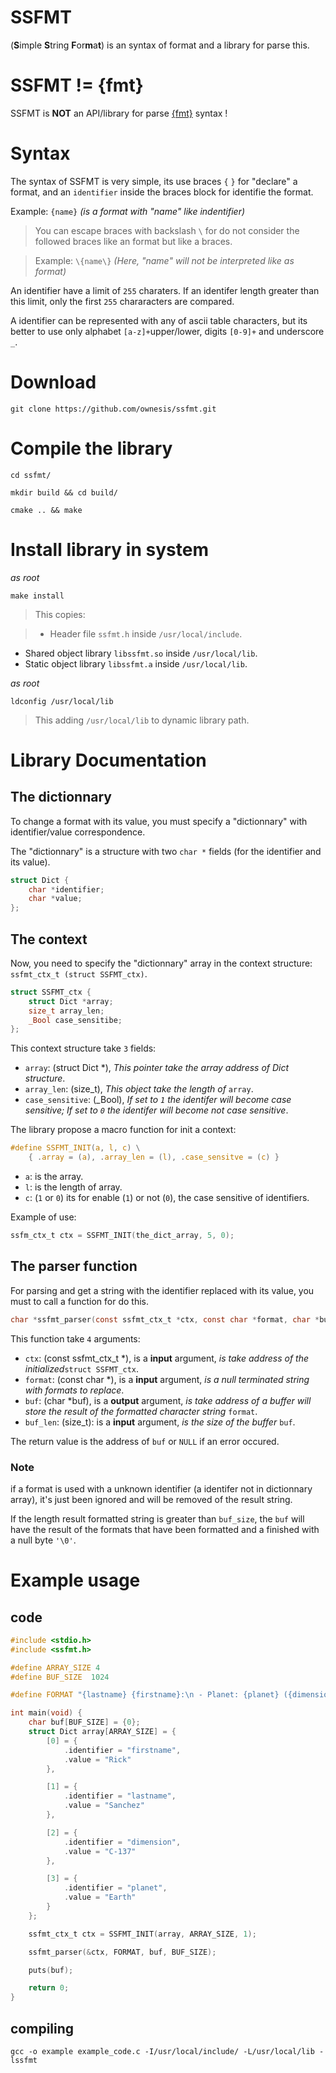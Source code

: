 # SSFMT
(**S**imple **S**tring **F**or**m**a**t**) is an syntax of format and a library for parse this.

# SSFMT != \{fmt\}
SSFMT is **NOT** an API/library for parse [{fmt}](https://fmt.dev/latest/index.html) syntax !

# Syntax
The syntax of SSFMT is very simple, its use braces `{` `}` for "declare" a format, and an `identifier` inside the braces block for identifie the format.

Example: `{name}` *(is a format with "name" like indentifier)*

> You can escape braces with backslash `\` for do not consider the followed braces like an format but like a braces.

> Example: `\{name\}` *(Here, "name" will not be interpreted like as format)*

An identifier have a limit of `255` charaters. If an identifer length greater than this limit, only the first `255` chararacters are compared.

A identifier can be represented with any of  ascii table characters, but its better to use only alphabet `[a-z]+`upper/lower, digits `[0-9]+` and underscore `_`.

# Download
`git clone https://github.com/ownesis/ssfmt.git`

# Compile the library
`cd ssfmt/`

`mkdir build && cd build/`

`cmake .. && make`

# Install library in system
*as root*

`make install`
> This copies:

> - Header file `ssfmt.h` inside `/usr/local/include`.
- Shared object library `libssfmt.so` inside `/usr/local/lib`.
- Static object library `libssfmt.a` inside `/usr/local/lib`.

*as root*

`ldconfig /usr/local/lib`
> This adding `/usr/local/lib` to dynamic library path.

# Library Documentation

## The dictionnary
To change a format with its value, you must specify a "dictionnary" with identifier/value correspondence.

The "dictionnary" is a structure with two `char *` fields (for the identifier and its value).

```c
struct Dict {
    char *identifier;
    char *value;
};
```

## The context
Now, you need to specify the "dictionnary" array in the context structure: `ssfmt_ctx_t (struct SSFMT_ctx)`.

```c
struct SSFMT_ctx {
	struct Dict *array;
	size_t array_len;
	_Bool case_sensitibe;
};
```

This context structure take `3` fields:

  - `array`: (struct Dict \*), *This pointer take the array address of Dict structure*.
  - `array_len`: (size\_t), *This object take the length of* `array`.
  - `case_sensitive`: (\_Bool), *If set to `1` the identifer will become case sensitive; If set to `0` the identifer will become not case sensitive*.

The library propose a macro function for init a context:
```c
#define SSFMT_INIT(a, l, c) \
    { .array = (a), .array_len = (l), .case_sensitve = (c) }
```

- `a`: is the array.
- `l`: is the length of array.
- `c`: (`1` or `0`) its for enable (`1`) or not (`0`), the case sensitive of identifiers. 

Example of use: 
```c
ssfm_ctx_t ctx = SSFMT_INIT(the_dict_array, 5, 0);
```

## The parser function
For parsing and get a string with the identifier replaced with its value, you must to call a function for do this.

```c
char *ssfmt_parser(const ssfmt_ctx_t *ctx, const char *format, char *buf, size_t buf_len);
```

This function take `4` arguments:

- `ctx`: (const ssfmt\_ctx\_t \*), is a **input** argument, *is take address of the initialized*`struct SSFMT_ctx`.
- `format`: (const char \*), is a **input** argument, *is a null terminated string with formats to replace*.
- `buf`: (char *buf), is a **output** argument, *is take address of a buffer will store the result of the formatted character string* `format`.
- `buf_len`: (size\_t): is a **input** argument, *is the size of the buffer* `buf`.

The return value is the address of `buf` or `NULL` if an error occured.

### Note
if a format is used with a unknown identifier (a identifer not in dictionnary array), it's just been ignored and will be removed of the result string. 

If the length result formatted string is greater than `buf_size`, the `buf` will have the result of the formats that  have been formatted and a finished with a null byte `'\0'`.

# Example usage
## code
```c
#include <stdio.h>
#include <ssfmt.h>

#define ARRAY_SIZE 4
#define BUF_SIZE  1024 

#define FORMAT "{lastname} {firstname}:\n - Planet: {planet} ({dimension})"

int main(void) {
	char buf[BUF_SIZE] = {0};
	struct Dict array[ARRAY_SIZE] = {
		[0] = {
			.identifier = "firstname",
			.value = "Rick"	
		},

		[1] = {
			.identifier = "lastname",
			.value = "Sanchez"
		},

		[2] = {
			.identifier = "dimension",
			.value = "C-137"	
		},

		[3] = {
			.identifier = "planet",
			.value = "Earth"	
		}
	};

	ssfmt_ctx_t ctx = SSFMT_INIT(array, ARRAY_SIZE, 1);

	ssfmt_parser(&ctx, FORMAT, buf, BUF_SIZE);

	puts(buf);

	return 0;
}
```

## compiling
`gcc -o example example_code.c -I/usr/local/include/ -L/usr/local/lib -lssfmt`
